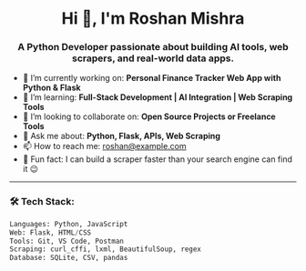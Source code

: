 <h1 align="center">Hi 👋, I'm Roshan Mishra</h1>
<h3 align="center">A Python Developer passionate about building AI tools, web scrapers, and real-world data apps.</h3>

- 🔭 I’m currently working on: **Personal Finance Tracker Web App with Python & Flask**
- 🌱 I’m learning: **Full-Stack Development | AI Integration | Web Scraping Tools**
- 👯 I’m looking to collaborate on: **Open Source Projects or Freelance Tools**
- 💬 Ask me about: **Python, Flask, APIs, Web Scraping**
- 📫 How to reach me: [roshan@example.com](mailto:roshan@example.com)
- 🧠 Fun fact: I can build a scraper faster than your search engine can find it 😉

---

### 🛠️ Tech Stack:
```python
Languages: Python, JavaScript
Web: Flask, HTML/CSS
Tools: Git, VS Code, Postman
Scraping: curl_cffi, lxml, BeautifulSoup, regex
Database: SQLite, CSV, pandas
